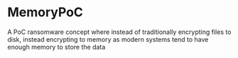 # MemoryPoC
A PoC ransomware concept where instead of traditionally encrypting files to disk, instead encrypting to memory as modern systems tend to have enough memory to store the data
